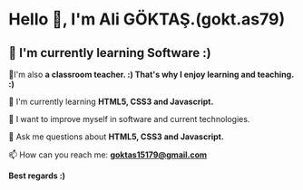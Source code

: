 <h1> <b>Hello 👋, I'm Ali GÖKTAŞ.(gokt.as79)</b></h1>

<h2> <b>🔭 I'm currently learning Software :) </b> </h2>

🔭I'm also <b> a classroom  teacher. :) That's why I enjoy learning and teaching.  :) </b>

🌱 I'm currently learning <b> HTML5, CSS3 and Javascript.</b>

🔮 I want to improve myself in software and current technologies.

💬 Ask me questions about <b> HTML5, CSS3 and Javascript. </b>

📫 How can you reach me: <b> goktas15179@gmail.com </b>

<b> Best regards :) </b>
